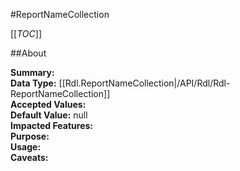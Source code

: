 #ReportNameCollection

[[_TOC_]]

##About

**Summary:**   
**Data Type:** [[Rdl.ReportNameCollection|/API/Rdl/Rdl-ReportNameCollection]]  
**Accepted Values:**   
**Default Value:** null  
**Impacted Features:**   
**Purpose:**   
**Usage:**   
**Caveats:**   


